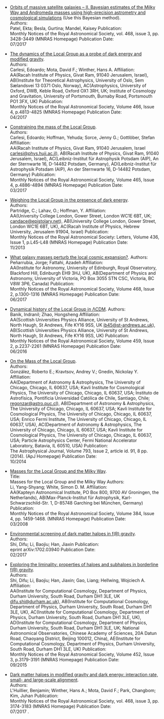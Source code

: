 * [Orbits of massive satellite galaxies – II. Bayesian estimates of the Milky Way and Andromeda masses using high-precision astrometry and 
cosmological simulations](http://adsabs.harvard.edu/abs/2017MNRAS.468.3428P) (Use this Bayesian method).  
Authors:	
Patel, Ekta; Besla, Gurtina; Mandel, Kaisey
Publication:	
Monthly Notices of the Royal Astronomical Society, vol. 468, issue 3, pp. 3428-3449 (MNRAS Homepage)
Publication Date:	
07/2017

* [The dynamics of the Local Group as a probe of dark energy and modified gravity](http://adsabs.harvard.edu/abs/2017MNRAS.466.4813C).  
Authors:	
Carlesi, Edoardo; Mota, David F.; Winther, Hans A.
Affiliation:	
AA(Racah Institute of Physics, Givat Ram, 91040 Jerusalem, Israel), AB(Institute for Theoretical Astrophysics, University of Oslo, Sem Sælandsvei 13 0371 Oslo, Norway), AC(Astrophysics, University of Oxford, DWB, Keble Road, Oxford OX1 3RH, UK; Institute of Cosmology and Gravitation, University of Portsmouth, Burnaby Road, Portsmouth PO1 3FX, UK)
Publication:	
Monthly Notices of the Royal Astronomical Society, Volume 466, Issue 4, p.4813-4825 (MNRAS Homepage)
Publication Date:	
04/2017

* [Constraining the mass of the Local Group](http://adsabs.harvard.edu/abs/2017MNRAS.465.4886C).  
Authors:	
Carlesi, Edoardo; Hoffman, Yehuda; Sorce, Jenny G.; Gottlöber, Stefan
Affiliation:	
AA(Racah Institute of Physics, Givat Ram, 91040 Jerusalem, Israel carlesi@phys.huji.ac.il), AB(Racah Institute of Physics, Givat Ram, 91040 Jerusalem, Israel), AC(Leibniz-Institut für Astrophysik Potsdam (AIP), An der Sternwarte 16, D-14482 Potsdam, Germany), AD(Leibniz-Institut für Astrophysik Potsdam (AIP), An der Sternwarte 16, D-14482 Potsdam, Germany)
Publication:	
Monthly Notices of the Royal Astronomical Society, Volume 465, Issue 4, p.4886-4894 (MNRAS Homepage)
Publication Date:	
03/2017

* [Weighing the Local Group in the presence of dark energy](http://adsabs.harvard.edu/doi/10.1093/mnrasl/slt109).  
Authors:	
Partridge, C.; Lahav, O.; Hoffman, Y.
Affiliation:	
AA(University College London, Gower Street, London WC1E 6BT, UK; candace@epistolary.net), AB(University College London, Gower Street, London WC1E 6BT, UK), AC(Racah Institute of Physics, Hebrew University, Jerusalem 91904, Israel)
Publication:	
Monthly Notices of the Royal Astronomical Society: Letters, Volume 436, Issue 1, p.L45-L48 (MNRAS Homepage)
Publication Date:	
11/2013

* [What galaxy masses perturb the local cosmic expansion?](http://adsabs.harvard.edu/abs/2017MNRAS.468.1300P).
Authors:	
Peñarrubia, Jorge; Fattahi, Azadeh
Affiliation:	
AA(Institute for Astronomy, University of Edinburgh, Royal Observatory, Blackford Hill, Edinburgh EH9 3HJ, UK), AB(Department of Physics and Astronomy, University of Victoria, PO Box 3055 STN CSC, Victoria, BC V8W 3P6, Canada)
Publication:	
Monthly Notices of the Royal Astronomical Society, Volume 468, Issue 2, p.1300-1316 (MNRAS Homepage)
Publication Date:	
06/2017

* [Dynamical history of the Local Group in ΛCDM](http://adsabs.harvard.edu/abs/2016MNRAS.459.2237B).
Authors:	
Banik, Indranil; Zhao, Hongsheng
Affiliation:	
AA(Scottish Universities Physics Alliance, University of St Andrews, North Haugh, St Andrews, Fife KY16 9SS, UK ib45@st-andrews.ac.uk), AB(Scottish Universities Physics Alliance, University of St Andrews, North Haugh, St Andrews, Fife KY16 9SS, UK)
Publication:	
Monthly Notices of the Royal Astronomical Society, Volume 459, Issue 2, p.2237-2261 (MNRAS Homepage)
Publication Date:	
06/2016

* [On the Mass of the Local Group](http://adsabs.harvard.edu/abs/2014ApJ...793...91G).  
Authors:	
González, Roberto E.; Kravtsov, Andrey V.; Gnedin, Nickolay Y.
Affiliation:	
AA(Department of Astronomy & Astrophysics, The University of Chicago, Chicago, IL 60637, USA; Kavli Institute for Cosmological Physics, The University of Chicago, Chicago, IL 60637, USA; Instituto de Astrofísica, Pontificia Universidad Católica de Chile, Santiago, Chile; regonzar@astro.puc.cl), AB(Department of Astronomy & Astrophysics, The University of Chicago, Chicago, IL 60637, USA; Kavli Institute for Cosmological Physics, The University of Chicago, Chicago, IL 60637, USA; Enrico Fermi Institute, The University of Chicago, Chicago, IL 60637, USA), AC(Department of Astronomy & Astrophysics, The University of Chicago, Chicago, IL 60637, USA; Kavli Institute for Cosmological Physics, The University of Chicago, Chicago, IL 60637, USA; Particle Astrophysics Center, Fermi National Accelerator Laboratory, Batavia, IL 60510, USA)
Publication:	
The Astrophysical Journal, Volume 793, Issue 2, article id. 91, 8 pp. (2014). (ApJ Homepage)
Publication Date:	
10/2014

* [Masses for the Local Group and the Milky Way](http://adsabs.harvard.edu/doi/10.1111/j.1365-2966.2007.12748.x).  
Title:	
Masses for the Local Group and the Milky Way
Authors:	
Li, Yang-Shyang; White, Simon D. M.
Affiliation:	
AA(Kapteyn Astronomical Institute, PO Box 800, 9700 AV Groningen, the Netherlands), AB(Max-Planck-Institut für Astrophysik, Karl-Schwarzschild-Str. 1, D-85748 Garching bei München, Germany)
Publication:	
Monthly Notices of the Royal Astronomical Society, Volume 384, Issue 4, pp. 1459-1468. (MNRAS Homepage)
Publication Date:	
03/2008

* [Environmental screening of dark matter haloes in f(R) gravity](http://adsabs.harvard.edu/abs/2017arXiv170203940S).  
Authors:	
Shi, Difu; Li, Baojiu; Han, Jiaxin
Publication:	
eprint arXiv:1702.03940
Publication Date:	
02/2017

* [Exploring the liminality: properties of haloes and subhaloes in borderline f(R) gravity](http://adsabs.harvard.edu/abs/2015MNRAS.452.3179S).  
Authors:	
Shi, Difu; Li, Baojiu; Han, Jiaxin; Gao, Liang; Hellwing, Wojciech A.
Affiliation:	
AA(Institute for Computational Cosmology, Department of Physics, Durham University, South Road, Durham DH1 3LE, UK difu.shi@durham.ac.uk), AB(Institute for Computational Cosmology, Department of Physics, Durham University, South Road, Durham DH1 3LE, UK), AC(Institute for Computational Cosmology, Department of Physics, Durham University, South Road, Durham DH1 3LE, UK), AD(Institute for Computational Cosmology, Department of Physics, Durham University, South Road, Durham DH1 3LE, UK; National Astronomical Observatories, Chinese Academy of Sciences, 20A Datun Road, Chaoyang District, Beijing 100012, China), AE(Institute for Computational Cosmology, Department of Physics, Durham University, South Road, Durham DH1 3LE, UK)
Publication:	
Monthly Notices of the Royal Astronomical Society, Volume 452, Issue 3, p.3179-3191 (MNRAS Homepage)
Publication Date:	
09/2015 

* [Dark matter haloes in modified gravity and dark energy: interaction rate, small- and large-scale alignment](http://adsabs.harvard.edu/abs/2017MNRAS.468.3174L).  
Authors:	
L'Huillier, Benjamin; Winther, Hans A.; Mota, David F.; Park, Changbom; Kim, Juhan
Publication:	
Monthly Notices of the Royal Astronomical Society, vol. 468, issue 3, pp. 3174-3183 (MNRAS Homepage)
Publication Date:	
07/2017 . 

